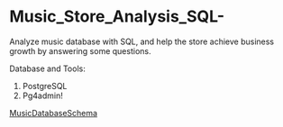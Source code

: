 # Music_Store_Analysis_SQL-
Analyze music database with SQL, and help the store achieve business growth by answering some questions.  

Database and Tools:
 1. PostgreSQL
 2. Pg4admin!
 
[MusicDatabaseSchema](https://user-images.githubusercontent.com/39903069/225656505-698c9ddc-cf24-4876-8500-66cf615254bd.png)

